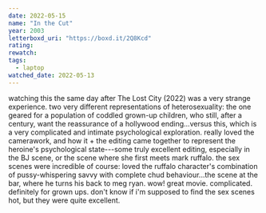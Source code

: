 ```yaml
---
date: 2022-05-15
name: "In the Cut"
year: 2003
letterboxd_uri: "https://boxd.it/2Q8Kcd"
rating: 
rewatch: 
tags:
  - laptop
watched_date: 2022-05-13
---
```


watching this the same day after The Lost City (2022) was a very strange experience. two very different representations of heterosexuality: the one geared for a population of coddled grown-up children, who still, after a century, want the reassurance of a hollywood ending...versus this, which is a very complicated and intimate psychological exploration. really loved the camerawork, and how it + the editing came together to represent the heroine's psychological state---some truly excellent editing, especially in the BJ scene, or the scene where she first meets mark ruffalo. the sex scenes were incredible of course: loved the ruffalo character's combination of pussy-whispering savvy with complete chud behaviour...the scene at the bar, where he turns his back to meg ryan. wow! great movie. complicated. definitely for grown ups. don't know if i'm supposed to find the sex scenes hot, but they were quite excellent.

